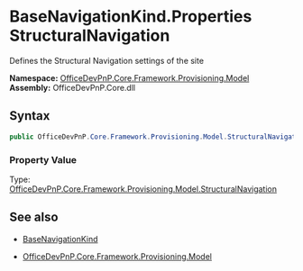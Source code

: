 # BaseNavigationKind.Properties StructuralNavigation
Defines the Structural Navigation settings of the site  

**Namespace:** [OfficeDevPnP.Core.Framework.Provisioning.Model](OfficeDevPnP.Core.Framework.Provisioning.Model.md)  
**Assembly:** OfficeDevPnP.Core.dll  
## Syntax
```C#
public OfficeDevPnP.Core.Framework.Provisioning.Model.StructuralNavigation StructuralNavigation { get; }
```

### Property Value
Type: [OfficeDevPnP.Core.Framework.Provisioning.Model.StructuralNavigation](OfficeDevPnP.Core.Framework.Provisioning.Model.StructuralNavigation.md) 

## See also
- [BaseNavigationKind](BaseNavigationKind.md) 

- [OfficeDevPnP.Core.Framework.Provisioning.Model](OfficeDevPnP.Core.Framework.Provisioning.Model.md)
